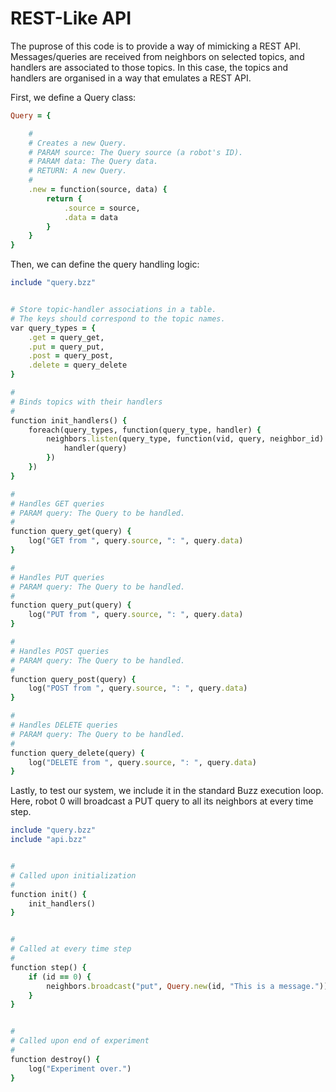 # REST-Like API
The puprose of this code is to provide a way of mimicking a REST API.
Messages/queries are received from neighbors on selected topics, and handlers are associated to those topics.
In this case, the topics and handlers are organised in a way that emulates a REST API.

First, we define a Query class:

```ruby
Query = {

    #
    # Creates a new Query.
    # PARAM source: The Query source (a robot's ID).
    # PARAM data: The Query data.
    # RETURN: A new Query.
    #
    .new = function(source, data) {
        return { 
            .source = source,
            .data = data
        }
    }
}
```

Then, we can define the query handling logic:

```ruby
include "query.bzz"


# Store topic-handler associations in a table.
# The keys should correspond to the topic names.
var query_types = { 
    .get = query_get,
    .put = query_put,
    .post = query_post,
    .delete = query_delete
}

#
# Binds topics with their handlers
#
function init_handlers() {
    foreach(query_types, function(query_type, handler) {
        neighbors.listen(query_type, function(vid, query, neighbor_id) {
            handler(query)
        })
    })
}

#
# Handles GET queries
# PARAM query: The Query to be handled.
#
function query_get(query) {
    log("GET from ", query.source, ": ", query.data)
}

#
# Handles PUT queries
# PARAM query: The Query to be handled.
#
function query_put(query) {
    log("PUT from ", query.source, ": ", query.data)
}

#
# Handles POST queries
# PARAM query: The Query to be handled.
#
function query_post(query) {
    log("POST from ", query.source, ": ", query.data)
}

#
# Handles DELETE queries
# PARAM query: The Query to be handled.
#
function query_delete(query) {
    log("DELETE from ", query.source, ": ", query.data)
}

```

Lastly, to test our system, we include it in the standard Buzz execution loop. Here, robot 0 will broadcast a PUT query to all its neighbors at every time step.

```ruby
include "query.bzz"
include "api.bzz"


#
# Called upon initialization
#
function init() {
    init_handlers()
}


#
# Called at every time step
#
function step() {
    if (id == 0) {
        neighbors.broadcast("put", Query.new(id, "This is a message."))
    }
}


#
# Called upon end of experiment
#
function destroy() {
    log("Experiment over.")
}
```
